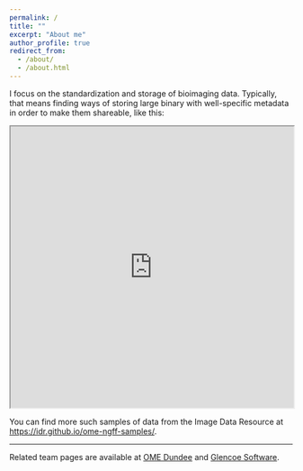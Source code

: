 ```yaml
---
permalink: /
title: ""
excerpt: "About me"
author_profile: true
redirect_from: 
  - /about/
  - /about.html
---
```



I focus on the standardization and storage of bioimaging data. Typically, that means finding ways
of storing large binary with well-specific metadata in order to make them shareable, like this:

<iframe style="width: 100%; height: 500px" name="vizarr" src="https://hms-dbmi.github.io/vizarr/v0.1/?source=https://uk1s3.embassy.ebi.ac.uk/idr/zarr/v0.1/9836831.zarr">
</iframe>

You can find more such samples of data from the Image Data Resource at https://idr.github.io/ome-ngff-samples/.

<script src="http://gist.github.com/1388145.js"></script>

<hr/>

Related team pages are available at
[OME Dundee](https://www.openmicroscopy.org/site/about/development-teams/jason)
and
[Glencoe Software](https://www.glencoesoftware.com/about/team/).
